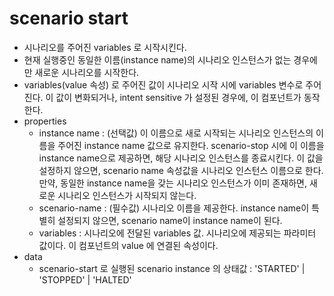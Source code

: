 # scenario start

- 시나리오를 주어진 variables 로 시작시킨다.
- 현재 실행중인 동일한 이름(instance name)의 시나리오 인스턴스가 없는 경우에만 새로운 시나리오를 시작한다.
- variables(value 속성) 로 주어진 값이 시나리오 시작 시에 variables 변수로 주어진다. 이 값이 변화되거나, intent sensitive 가 설정된 경우에, 이 컴포넌트가 동작한다.
- properties
  - instance name : (선택값) 이 이름으로 새로 시작되는 시나리오 인스턴스의 이름을 주어진 instance name 값으로 유지한다.
    scenario-stop 시에 이 이름을 instance name으로 제공하면, 해당 시나리오 인스턴스를 종료시킨다.
    이 값을 설정하지 않으면, scenario name 속성값을 시나리오 인스턴스 이름으로 한다.
    만약, 동일한 instance name을 갖는 시나리오 인스턴스가 이미 존재하면, 새로운 시나리오 인스턴스가 시작되지 않는다.
  - scenario-name : (필수값) 시나리오 이름을 제공한다. instance name이 특별히 설정되지 않으면, scenario name이 instance name이 된다.
  - variables : 시나리오에 전달된 variables 값. 시나리오에 제공되는 파라미터 값이다. 이 컴포넌트의 value 에 연결된 속성이다.
- data
  - scenario-start 로 실행된 scenario instance 의 상태값 : 'STARTED' | 'STOPPED' | 'HALTED'

